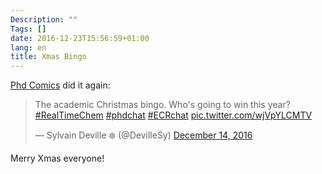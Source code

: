 ```yaml
---
Description: ""
Tags: []
date: 2016-12-23T15:56:59+01:00
lang: en
title: Xmas Bingo
---
```


[Phd Comics](http://www.phdcomics.com/) did it again:
<blockquote class="twitter-tweet" data-lang="en"><p lang="en" dir="ltr">The academic Christmas bingo. Who&#39;s going to win this year? <a href="https://twitter.com/hashtag/RealTimeChem?src=hash">#RealTimeChem</a>  <a href="https://twitter.com/hashtag/phdchat?src=hash">#phdchat</a> <a href="https://twitter.com/hashtag/ECRchat?src=hash">#ECRchat</a> <a href="https://t.co/wjVpYLCMTV">pic.twitter.com/wjVpYLCMTV</a></p>&mdash; Sylvain Deville ❄️ (@DevilleSy) <a href="https://twitter.com/DevilleSy/status/808967282932191233">December 14, 2016</a></blockquote>
<script async src="//platform.twitter.com/widgets.js" charset="utf-8"></script>

Merry Xmas everyone!
